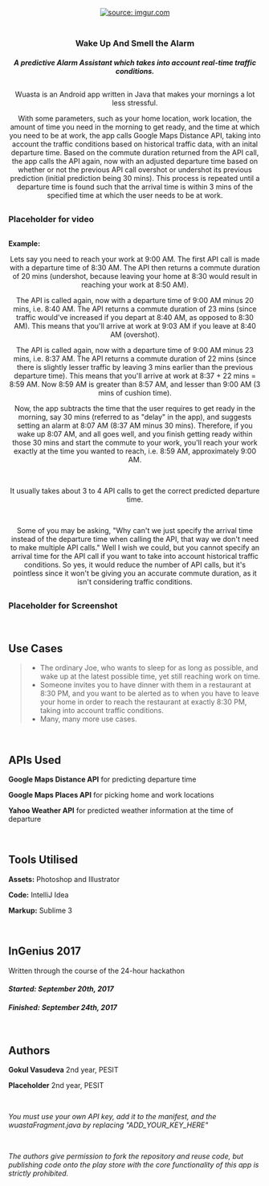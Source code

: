 <p align="center">
<a href="https://imgur.com/JF4WNim"><img src="https://i.imgur.com/JF4WNim.png" title="source: imgur.com" /></a></p>
<p align="center">
  
 <h3 align="center"> <br>
  Wake Up And Smell the Alarm
  <br> </h3>
 
<h5 align="center">A predictive <strong>Alarm Assistant</strong> which takes into account real-time traffic conditions.</h5>

## 

<p align="center">Wuasta is an Android app written in Java that makes your mornings a lot less stressful. </p>
<p align="center">With some parameters, such as your home location, work location, the amount of time you need in the morning to get ready, and the time at which you need to be at work, the app calls Google Maps Distance API, taking into account the traffic conditions based on historical traffic data, with an inital departure time. Based on the commute duration returned from the API call, the app calls the API again, now with an adjusted departure time based on whether or not the previous API call overshot or undershot its previous prediction (initial prediction being 30 mins). This process is repeated until a departure time is found such that the arrival time is within 3 mins of the specified time at which the user needs to be at work.   </p>

## 

### Placeholder for video

## 

<strong>Example:</strong>
<p align="center">Lets say you need to reach your work at 9:00 AM. The first API call is made with a departure time of 8:30 AM. The API then returns a commute duration of 20 mins (undershot, because leaving your home at 8:30 would result in reaching your work at 8:50 AM).</p>

<p align="center">The API is called again, now with a departure time of 9:00 AM minus 20 mins, i.e. 8:40 AM. The API returns a commute duration of 23 mins (since traffic would've increased if you depart at 8:40 AM, as opposed to 8:30 AM). This means that you'll arrive at work at 9:03 AM if you leave at 8:40 AM (overshot).</p>

<p align="center">The API is called again, now with a departure time of 9:00 AM minus 23 mins, i.e. 8:37 AM. The API returns a commute duration of 22 mins (since there is slightly lesser traffic by leaving 3 mins earlier than the previous departure time). This means that you'll arrive at work at 8:37 + 22 mins = 8:59 AM. Now 8:59 AM is greater than 8:57 AM, and lesser than 9:00 AM (3 mins of cushion time).</p>

<p align="center">Now, the app subtracts the time that the user requires to get ready in the morning, say 30 mins (referred to as "delay" in the app), and suggests setting an alarm at 8:07 AM (8:37 AM minus 30 mins). Therefore, if you wake up 8:07 AM, and all goes well, and you finish getting ready within those 30 mins and start the commute to your work, you'll reach your work exactly at the time you wanted to reach, i.e. 8:59 AM, approximately 9:00 AM.</p>

<br />

<p align="center">It usually takes about 3 to 4 API calls to get the correct predicted departure time. </p>

<br />

<p align="center">Some of you may be asking, "Why can't we just specify the arrival time instead of the departure time when calling the API, that way we don't need to make multiple API calls." Well I wish we could, but you cannot specify an arrival time for the API call if you want to take into account historical traffic conditions. So yes, it would reduce the number of API calls, but it's pointless since it won't be giving you an accurate commute duration, as it isn't considering traffic conditions. </p>

## 

### Placeholder for Screenshot

<br />

## Use Cases
> * The ordinary Joe, who wants to sleep for as long as possible, and wake up at the latest possible time, yet still reaching work on time.
> * Someone invites you to have dinner with them in a restaurant at 8:30 PM, and you want to be alerted as to when you have to leave your home in order to reach the restaurant at exactly 8:30 PM, taking into account traffic conditions.
> * Many, many more use cases.

<br />

## APIs Used
<p><strong>Google Maps Distance API</strong> for predicting departure time</p>
<p><strong>Google Maps Places API</strong> for picking home and work locations</p>
<p><strong>Yahoo Weather API</strong> for predicted weather information at the time of departure</p>



<br />

## Tools Utilised
 <p> <strong>Assets:</strong> Photoshop and Illustrator </p>
 <p> <strong>Code:</strong> IntelliJ Idea </p>
 <p> <strong>Markup:</strong> Sublime 3 </p>
 
 <br />

## InGenius 2017
  Written through the course of the 24-hour hackathon
  
#### *Started: September 20th, 2017*

#### *Finished: September 24th, 2017*

<br />

## Authors
<p><strong>Gokul Vasudeva</strong> 2nd year, PESIT</p>
<p><strong>Placeholder</strong> 2nd year, PESIT</p>

<br />

*You must use your own API key, add it to the manifest, and the wuastaFragment.java by replacing "ADD_YOUR_KEY_HERE"*

<br />

*The authors give permission to fork the repository and reuse code, but publishing code onto the play store with the core functionality of this app is strictly prohibited.*
